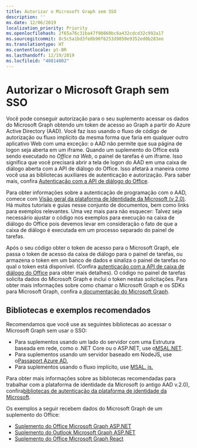 ```yaml
---
title: Autorizar o Microsoft Graph sem SSO
description: ''
ms.date: 12/06/2019
localization_priority: Priority
ms.openlocfilehash: 2f65a76c31ba47f90860bc6a432cdcd32c992a17
ms.sourcegitcommit: 8c5c5a1bd3fe8b90f6253d9850e9352ed0b283ee
ms.translationtype: HT
ms.contentlocale: pt-BR
ms.lasthandoff: 12/19/2019
ms.locfileid: "40814002"
---
```

# <a name="authorize-to-microsoft-graph-without-sso"></a>Autorizar o Microsoft Graph sem SSO

Você pode conseguir autorização para o seu suplemento acessar os dados do Microsoft Graph obtendo um token de acesso ao Graph a partir do Azure Active Directory (AAD). Você faz isso usando o fluxo de código de autorização ou fluxo implícito da mesma forma que faria em qualquer outro aplicativo Web com uma exceção: o AAD não permite que sua página de logon seja aberta em um iframe. Quando um suplemento do Office está sendo executado no *Office na Web*, o painel de tarefas é um iframe. Isso significa que você precisará abrir a tela de logon do AAD em uma caixa de diálogo aberta com a API de diálogo do Office. Isso afetará a maneira como você usa as bibliotecas auxiliares de autenticação e autorização. Para saber mais, confira [Autenticação com a API de diálogo do Office](auth-with-office-dialog-api.md).

Para obter informações sobre a autenticação de programação com o AAD, comece com [Visão geral da plataforma de Identidade da Microsoft (v 2.0)](/azure/active-directory/develop/v2-overview). Há muitos tutoriais e guias nesse conjunto de documentos, bem como links para exemplos relevantes. Uma vez mais para não esquecer: Talvez seja necessário ajustar o código nos exemplos para execução na caixa de diálogo do Office pois devemos levar em consideração o fato de que a caixa de diálogo é executada em um processo separado do painel de tarefas.

Após o seu código obter o token de acesso para o Microsoft Graph, ele passa o token de acesso da caixa de diálogo para o painel de tarefas, ou armazena o token em um banco de dados e sinaliza o painel de tarefas no qual o token está disponível. (Confira [autenticação com a API de caixa de diálogo do Office](auth-with-office-dialog-api.md) para obter mais detalhes). O código no painel de tarefas solicita dados do Microsoft Graph e inclui o token nestas solicitações. Para obter mais informações sobre como chamar o Microsoft Graph e os SDKs para Microsoft Graph, confira a[ documentação do Microsoft Graph](/graph/).

## <a name="recommended-libraries-and-samples"></a>Bibliotecas e exemplos recomendados

Recomendamos que você use as seguintes bibliotecas ao acessar o Microsoft Graph sem usar o SSO:

- Para suplementos usando um lado do servidor com uma Estrutura baseada em rede, como o .NET Core ou o ASP.NET, use o[MSAL.NET](https://github.com/AzureAD/microsoft-authentication-library-for-dotnet/wiki#conceptual-documentation).
- Para suplementos usando um servidor baseado em NodeJS, use o[Passaport Azure AD.](https://github.com/AzureAD/passport-azure-ad)
- Para suplementos usando o fluxo implícito, use [MSAL. js.](https://github.com/AzureAD/microsoft-authentication-library-for-js/wiki)

Para obter mais informações sobre as bibliotecas recomendadas para trabalhar com a plataforma de identidade da Microsoft (o antigo AAD v.2.0), confira[bibliotecas de autenticação da plataforma de identidade da Microsoft](/azure/active-directory/develop/reference-v2-libraries).

Os exemplos a seguir recebem dados do Microsoft Graph de um suplemento do Office:

- [Suplemento do Office Microsoft Graph ASP.NET](https://github.com/OfficeDev/PnP-OfficeAddins/tree/master/Samples/auth/Office-Add-in-Microsoft-Graph-ASPNET)
- [Suplemento do Outlook Microsoft Graph ASP.NET](https://github.com/OfficeDev/PnP-OfficeAddins/tree/master/Samples/auth/Outlook-Add-in-Microsoft-Graph-ASPNET)
- [Suplemento do Office Microsoft Graph React](https://github.com/OfficeDev/PnP-OfficeAddins/tree/master/Samples/auth/Office-Add-in-Microsoft-Graph-React)

